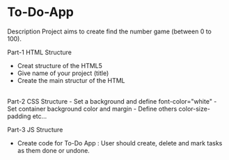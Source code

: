 # To-Do-App

Description
Project aims to create find the number game (between 0 to 100).

Part-1 HTML Structure
- Creat structure of the HTML5
- Give name of your project (title)
- Create the main structur of the HTML
 <br>
Part-2 CSS Structure
- Set a background and define font-color="white"
- Set container background color and margin
- Define others color-size-padding etc...

 <br>
 
Part-3 JS Structure
- Create code for To-Do App : User should create, delete and mark tasks as them
done or undone.
